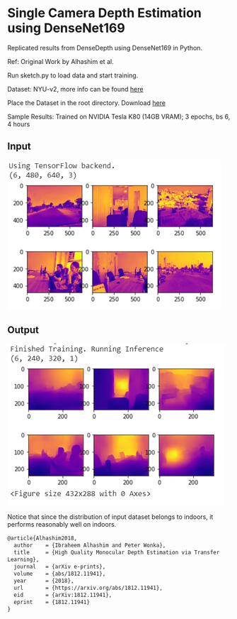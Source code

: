 # Single Camera Depth Estimation using DenseNet169
Replicated results from DenseDepth using DenseNet169 in Python.

Ref: Original Work by Alhashim et al.

Run sketch.py to load data and start training.

Dataset: NYU-v2, more info can be found [here](https://cs.nyu.edu/~silberman/datasets/nyu_depth_v2.html)

Place the Dataset in the root directory. Download [here](https://s3-eu-west-1.amazonaws.com/densedepth/nyu_data.zip)

Sample Results: Trained on NVIDIA Tesla K80 (14GB VRAM); 3 epochs, bs 6, 4 hours

## Input 

![6 input images from indoor and outdoor](sample_in_snap.PNG)

## Output

![Output Depth Maps](sample_out_snap.PNG)

Notice that since the distribution of input dataset belongs to indoors, it performs reasonably well on indoors. 


```
@article{Alhashim2018,
  author    = {Ibraheem Alhashim and Peter Wonka},
  title     = {High Quality Monocular Depth Estimation via Transfer Learning},
  journal   = {arXiv e-prints},
  volume    = {abs/1812.11941},
  year      = {2018},
  url       = {https://arxiv.org/abs/1812.11941},
  eid       = {arXiv:1812.11941},
  eprint    = {1812.11941}
}
```
